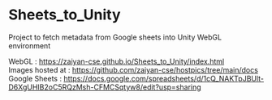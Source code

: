 # Sheets_to_Unity
Project to fetch metadata from Google sheets into Unity WebGL environment

WebGL : https://zaiyan-cse.github.io/Sheets_to_Unity/index.html <br/>
Images hosted at : https://github.com/zaiyan-cse/hostpics/tree/main/docs <br/>
Google Sheets : https://docs.google.com/spreadsheets/d/1cQ_NAKTpJBUlt-D6XgUHIB2oC5RQzMsh-CFMCSqtyw8/edit?usp=sharing
